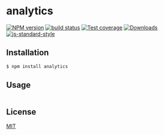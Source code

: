 # analytics
[![NPM version][npm-image]][npm-url]
[![build status][travis-image]][travis-url]
[![Test coverage][coveralls-image]][coveralls-url]
[![Downloads][downloads-image]][downloads-url]
[![js-standard-style][standard-image]][standard-url]

## Installation
```bash
$ npm install analytics
```

## Usage
```js

```

## License
[MIT](https://tldrlegal.com/license/mit-license)

[npm-image]: https://img.shields.io/npm/v/analytics.svg?style=flat-square
[npm-url]: https://npmjs.org/package/analytics
[travis-image]: https://img.shields.io/travis/yoshuawuyts/analytics.svg?style=flat-square
[travis-url]: https://travis-ci.org/yoshuawuyts/analytics
[coveralls-image]: https://img.shields.io/coveralls/yoshuawuyts/analytics.svg?style=flat-square
[coveralls-url]: https://coveralls.io/r/yoshuawuyts/analytics?branch=master
[downloads-image]: http://img.shields.io/npm/dm/analytics.svg?style=flat-square
[downloads-url]: https://npmjs.org/package/analytics
[standard-image]: https://img.shields.io/badge/code%20style-standard-brightgreen.svg?style=flat-square
[standard-url]: https://github.com/feross/standard
